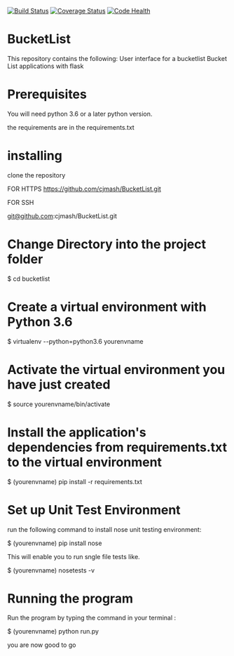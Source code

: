 
[![Build Status](https://travis-ci.org/cjmash/BucketList.svg?branch=develop)](https://travis-ci.org/cjmash/BucketList)     [![Coverage Status](https://coveralls.io/repos/github/cjmash/BucketList/badge.svg?branch=develop)](https://coveralls.io/github/cjmash/BucketList?branch=develop)    [![Code Health](https://landscape.io/github/cjmash/BucketList/develop/landscape.svg?style=flat)](https://landscape.io/github/cjmash/BucketList/develop)

# BucketList
This repository contains the following:
User interface for a bucketlist
Bucket List applications with flask

# Prerequisites

You will need python 3.6 or a later python version.

the requirements are in the requirements.txt

# installing
clone the repository 

FOR HTTPS
https://github.com/cjmash/BucketList.git

FOR SSH 

git@github.com:cjmash/BucketList.git

# Change Directory into the project folder

$ cd bucketlist

# Create a virtual environment with Python 3.6

$ virtualenv --python=python3.6 yourenvname

# Activate the virtual environment you have just created

$ source yourenvname/bin/activate

# Install the application's dependencies from requirements.txt to the virtual environment

$ (yourenvname) pip install -r requirements.txt

# Set up Unit Test Environment

run the following command to install nose unit testing environment:

$  (yourenvname) pip install nose

This will enable you to run sngle file tests like.

$ (yourenvname) nosetests -v

# Running the program

Run the program by typing the command in your terminal : 

$  (yourenvname) python run.py

you are now good to go
